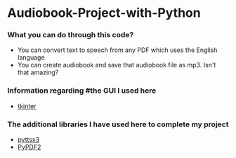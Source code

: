 # Audiobook-Project-with-Python
### What you can do through this code? ###
* You can convert text to speech from any PDF which uses the English language
* You can create audiobook and save that audiobook file as mp3. Isn't that amazing?

### Information regarding #the GUI I used here ###
* [tkinter](https://docs.python.org/3/library/tkinter.html)

### The additional libraries I have used here to complete my project ###
* [pyttsx3](https://pypi.org/project/pyttsx3/)
* [PyPDF2](https://pypi.org/project/PyPDF2/)
